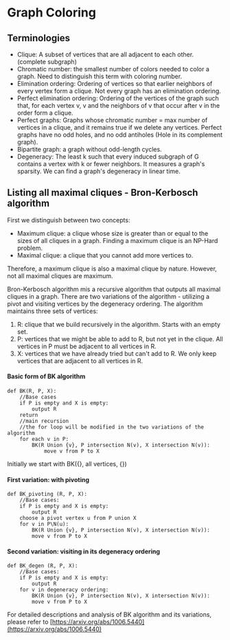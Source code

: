 # Graph Coloring

## Terminologies

* Clique: A subset of vertices that are all adjacent to each other. \(complete subgraph\)
* Chromatic number: the smallest number of colors needed to color a graph. Need to distinguish this term with coloring number. 
* Elimination ordering: Ordering of vertices so that earlier neighbors of every vertex form a clique. Not every graph has an elimination ordering. 
* Perfect elimination ordering: Ordering of the vertices of the graph such that, for each vertex v, v and the neighbors of v that occur after v in the order form a clique.
* Perfect graphs: Graphs whose chromatic number = max number of vertices in a clique, and it remains true if we delete any vertices. Perfect graphs have no odd holes, and no odd antiholes \(Hole in its complement graph\).
* Bipartite graph: a graph without odd-length cycles.
* Degeneracy: The least k such that every induced subgraph of G contains a vertex with k or fewer neighbors. It measures a graph's sparsity. We can find a graph's degeneracy in linear time. 

## Listing all maximal cliques - Bron-Kerbosch algorithm

First we distinguish between two concepts: 

* Maximum clique: a clique whose size is greater than or equal to the sizes of all cliques in a graph. Finding a maximum clique is an NP-Hard problem. 
* Maximal clique: a clique that you cannot add more vertices to. 

Therefore, a maximum clique is also a maximal clique by nature. However, not all maximal cliques are maximum. 

Bron-Kerbosch algorithm mis a recursive algorithm that outputs all maximal cliques in a graph. There are two variations of the algorithm - utilizing a pivot and visiting vertices by the degeneracy ordering. The algorithm maintains three sets of vertices:

1. R: clique that we build recursively in the algorithm. Starts with an empty set.
2. P: vertices that we might be able to add to R, but not yet in the clique. All vertices in P must be adjacent to all vertices in R.
3. X: vertices that we have already tried but can't add to R. We only keep vertices that are adjacent to all vertices in R.  

#### Basic form of BK algorithm

```text
def BK(R, P, X):
    //Base cases
    if P is empty and X is empty:
        output R
    return
    //main recursion
    //the for loop will be modified in the two variations of the algorithm
    for each v in P:
        BK(R Union {v}, P intersection N(v), X intersection N(v)):
            move v from P to X
```

Initially we start with BK\({}, all vertices, {}\)

#### First variation: with pivoting

```text
def BK_pivoting (R, P, X):
    //Base cases:
    if P is empty and X is empty:
        output R
    choose a pivot vertex u from P union X
    for v in P\N(u):
        BK(R Union {v}, P intersection N(v), X intersection N(v)):
        move v from P to X
```

#### Second variation: visiting in its degeneracy ordering 

```text
def BK_degen (R, P, X):
    //Base cases:
    if P is empty and X is empty:
        output R
    for v in degeneracy ordering:
        BK(R Union {v}, P intersection N(v), X intersection N(v)):
        move v from P to X
```

For detailed descriptions and analysis of BK algorithm and its variations, please refer to [https://arxiv.org/abs/1006.5440](https://arxiv.org/abs/1006.5440)



